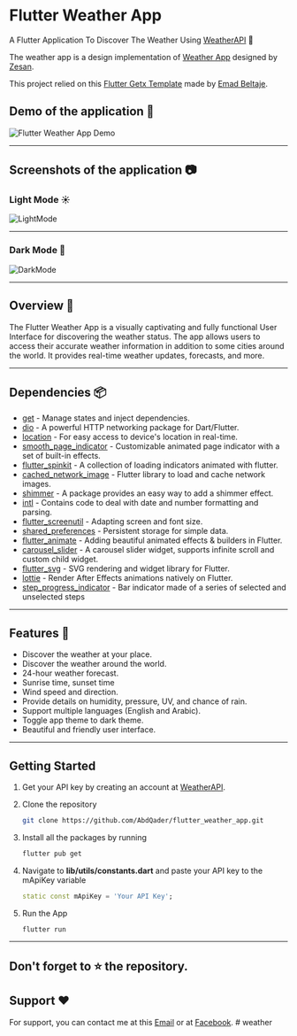# Flutter Weather App

A Flutter Application To Discover The Weather Using [WeatherAPI](https://www.weatherapi.com) 🚀

The weather app is a design implementation of [Weather App](https://dribbble.com/shots/17423785-Weather-Interface) designed by [Zesan](https://dribbble.com/zesan).

This project relied on this [Flutter Getx Template](https://github.com/EmadBeltaje/flutter_getx_template) made by [Emad Beltaje](https://github.com/EmadBeltaje).

## Demo of the application 🎥
![Flutter Weather App Demo](https://github.com/AbdQader/flutter_weather_app/assets/64075836/7cbccfc6-1d2d-4a55-8297-df97ef6ec787)

---

## Screenshots of the application 📷

### Light Mode ☀

![LightMode](https://github.com/AbdQader/flutter_weather_app/assets/64075836/87819a55-be29-401c-b332-d15694afb8fb)

---
### Dark Mode 🌙

![DarkMode](https://github.com/AbdQader/flutter_weather_app/assets/64075836/af388ce0-9e88-417d-b777-7b185ea20e2d)

---

## Overview 📙
The Flutter Weather App is a visually captivating and fully functional User Interface for discovering the weather status. The app allows users to access their accurate weather information in addition to some cities around the world. It provides real-time weather updates, forecasts, and more.

---
## Dependencies 📦️

- [get](https://pub.dev/packages/get) - Manage states and inject dependencies.
- [dio](https://pub.dev/packages/dio) - A powerful HTTP networking package for Dart/Flutter.
- [location](https://pub.dev/packages/location) - For easy access to device's location in real-time.
- [smooth_page_indicator](https://pub.dev/packages/smooth_page_indicator) - Customizable animated page indicator with a set of built-in effects.
- [flutter_spinkit](https://pub.dev/packages/flutter_spinkit) - A collection of loading indicators animated with flutter.
- [cached_network_image](https://pub.dev/packages/cached_network_image) - Flutter library to load and cache network images.
- [shimmer](https://pub.dev/packages/shimmer) - A package provides an easy way to add a shimmer effect.
- [intl](https://pub.dev/packages/intl) - Contains code to deal with date and number formatting and parsing.
- [flutter_screenutil](https://pub.dev/packages/flutter_screenutil) - Adapting screen and font size.
- [shared_preferences](https://pub.dev/packages/shared_preferences) - Persistent storage for simple data.
- [flutter_animate](https://pub.dev/packages/flutter_animate) - Adding beautiful animated effects & builders in Flutter.
- [carousel_slider](https://pub.dev/packages/carousel_slider) - A carousel slider widget, supports infinite scroll and custom child widget.
- [flutter_svg](https://pub.dev/packages/flutter_svg) - SVG rendering and widget library for Flutter.
- [lottie](https://pub.dev/packages/lottie) - Render After Effects animations natively on Flutter.
- [step_progress_indicator](https://pub.dev/packages/step_progress_indicator) - Bar indicator made of a series of selected and unselected steps

---

## Features 🌟

- Discover the weather at your place.
- Discover the weather around the world.
- 24-hour weather forecast.
- Sunrise time, sunset time
- Wind speed and direction.
- Provide details on humidity, pressure, UV, and chance of rain.
- Support multiple languages (English and Arabic).
- Toggle app theme to dark theme.
- Beautiful and friendly user interface.

---

## Getting Started
1. Get your API key by creating an account at [WeatherAPI](https://www.weatherapi.com).
2. Clone the repository

   ```sh
   git clone https://github.com/AbdQader/flutter_weather_app.git
   ```
3. Install all the packages by running
   ```sh
   flutter pub get
   ```
4. Navigate to **lib/utils/constants.dart** and paste your API key to the mApiKey variable
   ```dart
   static const mApiKey = 'Your API Key';
   ```
5. Run the App
   ```dart
   flutter run
   ```
---

## Don't forget to :star: the repository.

## Support ❤️
For support, you can contact me at this [Email](mailto:abd8alqader@gmail.com) or at [Facebook](https://www.facebook.com/aasharef/).
#   w e a t h e r  
 